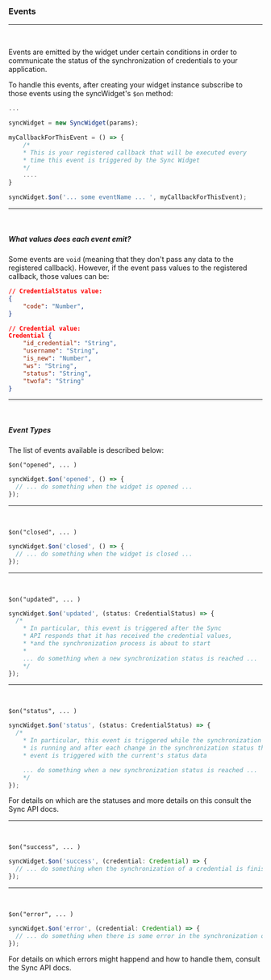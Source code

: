 ### Events

---

<br />

Events are emitted by the widget under certain conditions in order to communicate the status of the synchronization of credentials to your application.

To handle this events, after creating your widget instance subscribe to those events using the syncWidget's `$on` method:

```javascript
...

syncWidget = new SyncWidget(params);

myCallbackForThisEvent = () => {
    /*
    * This is your registered callback that will be executed every
    * time this event is triggered by the Sync Widget
    */
    ....
}

syncWidget.$on('... some eventName ... ', myCallbackForThisEvent);
```

---

<br />

##### What values does each event emit?

Some events are `void` (meaning that they don't pass any data to the registered callback). However, if the event pass values to the registered callback, those values can be:

```json
// CredentialStatus value:
{
    "code": "Number",
}

// Credential value:
Credential {
    "id_credential": "String",
    "username": "String",
    "is_new": "Number",
    "ws": "String",
    "status": "String",
    "twofa": "String"
}
```

---

<br />

##### Event Types

The list of events available is described below:

`$on("opened", ... )`

```javascript
syncWidget.$on('opened', () => {
  // ... do something when the widget is opened ...
});
```

---

<br />

`$on("closed", ... )`

```javascript
syncWidget.$on('closed', () => {
  // ... do something when the widget is closed ...
});
```

---

<br />

`$on("updated", ... )`

```javascript
syncWidget.$on('updated', (status: CredentialStatus) => {
  /*
    * In particular, this event is triggered after the Sync 
    * API responds that it has received the credential values, 
    * *and the synchronization process is about to start
    * 
    ... do something when a new synchronization status is reached ...
    */
});
```

---

<br />

`$on("status", ... )`

```javascript
syncWidget.$on('status', (status: CredentialStatus) => {
  /*
    * In particular, this event is triggered while the synchronization status 
    * is running and after each change in the synchronization status this
    * event is triggered with the current's status data

    ... do something when a new synchronization status is reached ...
    */
});
```

For details on which are the statuses and more details on this consult the Sync API docs.

---

<br />

`$on("success", ... )`

```javascript
syncWidget.$on('success', (credential: Credential) => {
  // ... do something when the synchronization of a credential is finished successfully
});
```

---

<br />

`$on("error", ... )`

```javascript
syncWidget.$on('error', (credential: Credential) => {
  // ... do something when there is some error in the synchronization of credentials  ...
});
```

For details on which errors might happend and how to handle them, consult the Sync API docs.
